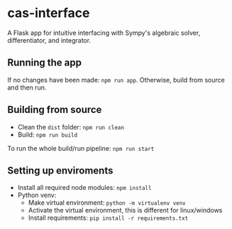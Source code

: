 # cas-interface

A Flask app for intuitive interfacing with Sympy's algebraic solver, differentiator, and integrator. 

## Running the app

If no changes have been made: ``npm run app``. Otherwise, build from source and then run.

## Building from source

- Clean the ``dist`` folder: ``npm run clean``
- Build: ``npm run build``

To run the whole build/run pipeline: ``npm run start``

## Setting up enviroments

- Install all required node modules: ``npm install``
- Python venv:
  - Make virtual environment: ``python -m virtualenv venv``
  - Activate the virtual environment, this is different for linux/windows
  - Install requirements: ``pip install -r requirements.txt``
